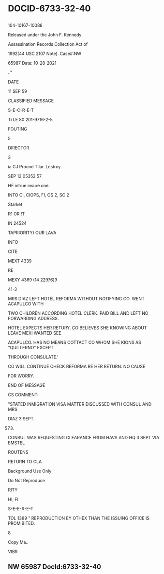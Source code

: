 # DOCID-6733-32-40

##
104-10167-10088

Released under the John F. Kennedy

Assassination Records Collection Act of

1992(44 USC 2107 Note). Case#:NW

65987 Date: 10-28-2021

.."

DATE

11 SEP 59

CLASSIFIED MESSAGE

S-E-C-R-E-T

Ti LE 80 201-9716-2-5

FOUTING

5

DIRECTOR

3

ia CJ Pround Tilar. Lestroy

SEP 12 05352 57

HE intrue insure one.

INTO CI, CIOPS, FI, OS 2, SC 2

Starket

R1 OR !T

IN 24524

TAPRIORITY) OUR LAVA

INFO

CITE

MEXT 4339

RE

MEXY 4369 (14 22976)9

41-3

MRS DIAZ LEFT HOTEL REFORMA WITHOUT NOTIFYING CO. WENT ACAPULCO WITH

TWO CHILDREN ACCORDING HOTEL CLERK. PAID BILL AND LEFT NO FORWARDING ADDRESS.

HOTEL EXPECTS HER RETURY. ÇO BELIEVES SHE KNOWING ABOUT LEAVE MEXI WANTED SEE

ACAPULCO. HAS NO MEANS COTTACT CO WHOM SHE KIONS AS "QUILLERNO" EXCEPT

THROUGH CONSULATE.'

CO WILL CONTINUE CHECK REFORMA RE HER RETURN. NO CAUSE

FOR WORRY.

END OF MESSAGE

CS COMMENT:

"STATED INMIGRATION VISA MATTER DISCUSSED WITH CONSUL AND MRS

DIAZ 3 SEPT.

573.

CONSUL WAS REQUESTING CLEARANCE FROM HAVA AND HQ 3 SEPT VIA EMSTEL

ROUTENS

RETURN TO CLA

Background Use Only

Do Not Reproduce

RITY

HI; FI

S-E-E-R-E-T

TOL 1389 " REPRODUCTION EY OTHEX THAN THE ISSUING OFFICE IS PROMIBITED.

8

Copy Ma..

VIBR

NW 65987 Docld:6733-32-40
---

